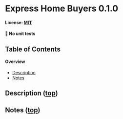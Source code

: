# Express Home Buyers 0.1.0
#### License: [MIT](https://opensource.org/licenses/MIT)

#### 🐛 No unit tests

## Table of Contents

#### Overview

- [Description](#description-md-top-top)
- [Notes](#notes-md-top-top)

## Description ([top](#table-of-contents))

<!--
  Describe to the world what you toiled over. You magnificent being.
  (The title 'Is going to be generated')
-->
## Notes ([top](#table-of-contents))


<!--
  Anything 'notable' that the user should know
-->